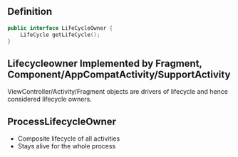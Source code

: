 
## Definition

```kt
public interface LifeCycleOwner {
    LifeCycle getLifeCycle();
}
```

## Lifecycleowner Implemented by Fragment, Component/AppCompatActivity/SupportActivity

ViewController/Activity/Fragment objects are drivers of lifecycle and hence considered lifecycle owners.

## ProcessLifecycleOwner

* Composite lifecycle of all activities
* Stays alive for the whole process
